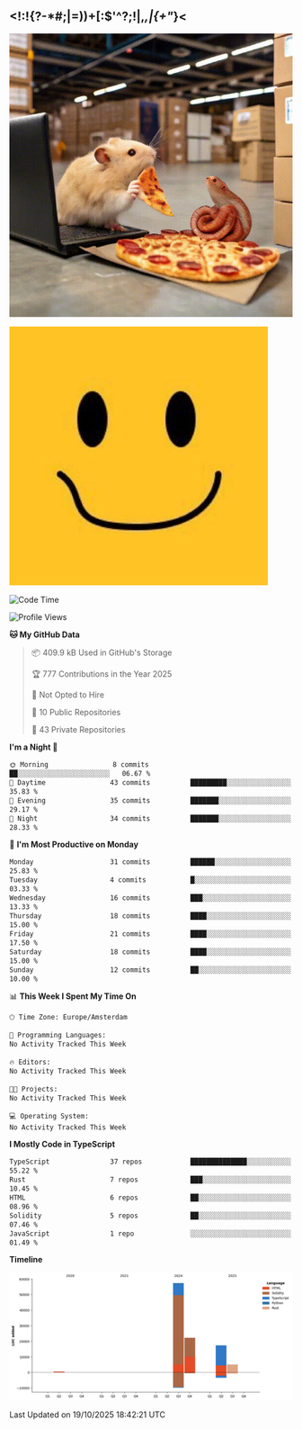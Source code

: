 ## <!:!{?-*#;|=))+[:$'^?;!|,_,|{\+"_}<

![hamster is coding in front of pc at warehouse. and then, squid eats the pizza](/public/image/0.gif)

![form 1](/public/image/1.jpeg)


<!--START_SECTION:waka-->
![Code Time](http://img.shields.io/badge/Code%20Time-279%20hrs%2043%20mins-blue)

![Profile Views](http://img.shields.io/badge/Profile%20Views-4-blue)

**🐱 My GitHub Data** 

> 📦 409.9 kB Used in GitHub's Storage 
 > 
> 🏆 777 Contributions in the Year 2025
 > 
> 🚫 Not Opted to Hire
 > 
> 📜 10 Public Repositories 
 > 
> 🔑 43 Private Repositories 
 > 
**I'm a Night 🦉** 

```text
🌞 Morning                8 commits           ██░░░░░░░░░░░░░░░░░░░░░░░   06.67 % 
🌆 Daytime                43 commits          █████████░░░░░░░░░░░░░░░░   35.83 % 
🌃 Evening                35 commits          ███████░░░░░░░░░░░░░░░░░░   29.17 % 
🌙 Night                  34 commits          ███████░░░░░░░░░░░░░░░░░░   28.33 % 
```
📅 **I'm Most Productive on Monday** 

```text
Monday                   31 commits          ██████░░░░░░░░░░░░░░░░░░░   25.83 % 
Tuesday                  4 commits           █░░░░░░░░░░░░░░░░░░░░░░░░   03.33 % 
Wednesday                16 commits          ███░░░░░░░░░░░░░░░░░░░░░░   13.33 % 
Thursday                 18 commits          ████░░░░░░░░░░░░░░░░░░░░░   15.00 % 
Friday                   21 commits          ████░░░░░░░░░░░░░░░░░░░░░   17.50 % 
Saturday                 18 commits          ████░░░░░░░░░░░░░░░░░░░░░   15.00 % 
Sunday                   12 commits          ██░░░░░░░░░░░░░░░░░░░░░░░   10.00 % 
```


📊 **This Week I Spent My Time On** 

```text
🕑︎ Time Zone: Europe/Amsterdam

💬 Programming Languages: 
No Activity Tracked This Week

🔥 Editors: 
No Activity Tracked This Week

🐱‍💻 Projects: 
No Activity Tracked This Week

💻 Operating System: 
No Activity Tracked This Week
```

**I Mostly Code in TypeScript** 

```text
TypeScript               37 repos            ██████████████░░░░░░░░░░░   55.22 % 
Rust                     7 repos             ███░░░░░░░░░░░░░░░░░░░░░░   10.45 % 
HTML                     6 repos             ██░░░░░░░░░░░░░░░░░░░░░░░   08.96 % 
Solidity                 5 repos             ██░░░░░░░░░░░░░░░░░░░░░░░   07.46 % 
JavaScript               1 repo              ░░░░░░░░░░░░░░░░░░░░░░░░░   01.49 % 
```



**Timeline**

![Lines of Code chart](https://raw.githubusercontent.com/yosui/yosui/master/assets/bar_graph.png)


 Last Updated on 19/10/2025 18:42:21 UTC
<!--END_SECTION:waka-->
